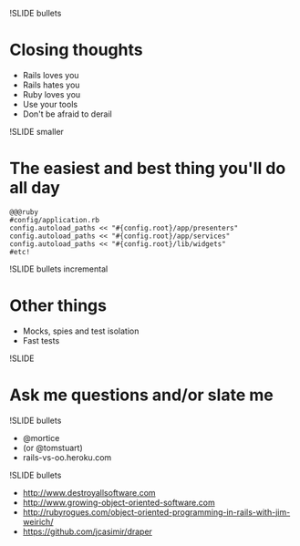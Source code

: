 !SLIDE bullets
# Closing thoughts #
* Rails loves you
* Rails hates you
* Ruby loves you
* Use your tools
* Don't be afraid to derail

!SLIDE smaller
# The easiest and best thing you'll do all day #
    @@@ruby
    #config/application.rb
    config.autoload_paths << "#{config.root}/app/presenters"
    config.autoload_paths << "#{config.root}/app/services"
    config.autoload_paths << "#{config.root}/lib/widgets"
    #etc!

!SLIDE bullets incremental
# Other things #
* Mocks, spies and test isolation
* Fast tests

!SLIDE
# Ask me questions and/or slate me #

!SLIDE bullets
* @mortice 
* (or @tomstuart)
* rails-vs-oo.heroku.com

!SLIDE bullets
* <a href="http://www.destroyallsoftware.com">http://www.destroyallsoftware.com</a>
* <a href="http://www.growing-object-oriented-software.com/">http://www.growing-object-oriented-software.com</a>
* <a href="http://rubyrogues.com/object-oriented-programming-in-rails-with-jim-weirich/">http://rubyrogues.com/object-oriented-programming-in-rails-with-jim-weirich/</a>
* <a href="https://github.com/jcasimir/draper">https://github.com/jcasimir/draper</a>
